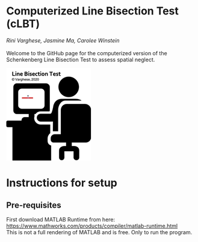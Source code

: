 # Computerized Line Bisection Test (cLBT)
*Rini Varghese, Jasmine Ma, Carolee Winstein*<br><br>
Welcome to the GitHub page for the computerized version of the Schenkenberg Line Bisection Test to assess spatial neglect.

![](images/lbt_img.png)

# Instructions for setup
## Pre-requisites
First download MATLAB Runtime from here: https://www.mathworks.com/products/compiler/matlab-runtime.html <br>
This is not a full rendering of MATLAB and is free. Only to run the program.

